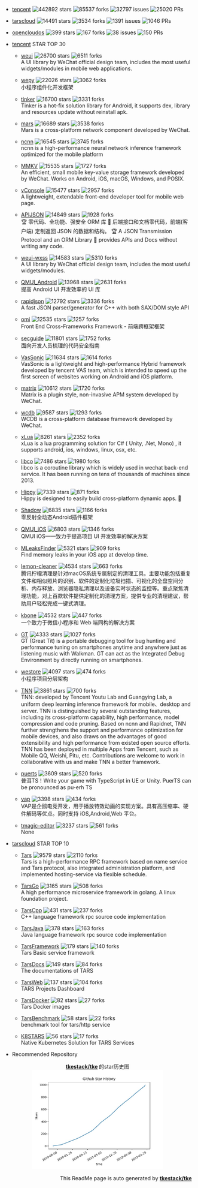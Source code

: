 
+ [tencent](https://github.com/tencent)
![442892 stars](https://img.shields.io/badge/Stars-442892-green)
![85537 forks](https://img.shields.io/badge/Forks-85537-green)
![32797 issues](https://img.shields.io/badge/Issues-32797-green)
![25020 PRs](https://img.shields.io/badge/PRs-25020-green)

+ [tarscloud](https://github.com/tarscloud)
![14491 stars](https://img.shields.io/badge/Stars-14491-green)
![3534 forks](https://img.shields.io/badge/Forks-3534-green)
![1391 issues](https://img.shields.io/badge/Issues-1391-green)
![1046 PRs](https://img.shields.io/badge/PRs-1046-green)

+ [opencloudos](https://github.com/opencloudos)
![399 stars](https://img.shields.io/badge/Stars-399-green)
![167 forks](https://img.shields.io/badge/Forks-167-green)
![38 issues](https://img.shields.io/badge/Issues-38-green)
![150 PRs](https://img.shields.io/badge/PRs-150-green)



+ [tencent](https://github.com/tencent) STAR TOP 30
    
    + [weui](https://github.com/tencent/weui) 
    ![26700 stars](https://img.shields.io/badge/Stars-26700-green)
    ![6511 forks](https://img.shields.io/badge/Forks-6511-green)  
    A UI library by WeChat official design team, includes the most useful widgets/modules in mobile web applications.
    
    + [wepy](https://github.com/tencent/wepy) 
    ![22026 stars](https://img.shields.io/badge/Stars-22026-green)
    ![3062 forks](https://img.shields.io/badge/Forks-3062-green)  
    小程序组件化开发框架
    
    + [tinker](https://github.com/tencent/tinker) 
    ![16700 stars](https://img.shields.io/badge/Stars-16700-green)
    ![3331 forks](https://img.shields.io/badge/Forks-3331-green)  
    Tinker is a hot-fix solution library for Android, it supports dex, library and resources update without reinstall apk.
    
    + [mars](https://github.com/tencent/mars) 
    ![16689 stars](https://img.shields.io/badge/Stars-16689-green)
    ![3538 forks](https://img.shields.io/badge/Forks-3538-green)  
    Mars is a cross-platform network component  developed by WeChat.
    
    + [ncnn](https://github.com/tencent/ncnn) 
    ![16545 stars](https://img.shields.io/badge/Stars-16545-green)
    ![3745 forks](https://img.shields.io/badge/Forks-3745-green)  
    ncnn is a high-performance neural network inference framework optimized for the mobile platform
    
    + [MMKV](https://github.com/tencent/MMKV) 
    ![15535 stars](https://img.shields.io/badge/Stars-15535-green)
    ![1727 forks](https://img.shields.io/badge/Forks-1727-green)  
    An efficient, small mobile key-value storage framework developed by WeChat. Works on Android, iOS, macOS, Windows, and POSIX.
    
    + [vConsole](https://github.com/tencent/vConsole) 
    ![15477 stars](https://img.shields.io/badge/Stars-15477-green)
    ![2957 forks](https://img.shields.io/badge/Forks-2957-green)  
    A lightweight, extendable front-end developer tool for mobile web page.
    
    + [APIJSON](https://github.com/tencent/APIJSON) 
    ![14849 stars](https://img.shields.io/badge/Stars-14849-green)
    ![1928 forks](https://img.shields.io/badge/Forks-1928-green)  
    🏆 零代码、全功能、强安全 ORM 库 🚀 后端接口和文档零代码，前端(客户端) 定制返回 JSON 的数据和结构。 🏆 A JSON Transmission Protocol and an ORM Library 🚀  provides APIs and Docs without writing any code.
    
    + [weui-wxss](https://github.com/tencent/weui-wxss) 
    ![14583 stars](https://img.shields.io/badge/Stars-14583-green)
    ![5310 forks](https://img.shields.io/badge/Forks-5310-green)  
    A UI library by WeChat official design team, includes the most useful widgets/modules.
    
    + [QMUI_Android](https://github.com/tencent/QMUI_Android) 
    ![13968 stars](https://img.shields.io/badge/Stars-13968-green)
    ![2631 forks](https://img.shields.io/badge/Forks-2631-green)  
    提高 Android UI 开发效率的 UI 库
    
    + [rapidjson](https://github.com/tencent/rapidjson) 
    ![12792 stars](https://img.shields.io/badge/Stars-12792-green)
    ![3336 forks](https://img.shields.io/badge/Forks-3336-green)  
    A fast JSON parser/generator for C++ with both SAX/DOM style API
    
    + [omi](https://github.com/tencent/omi) 
    ![12535 stars](https://img.shields.io/badge/Stars-12535-green)
    ![1257 forks](https://img.shields.io/badge/Forks-1257-green)  
     Front End Cross-Frameworks Framework - 前端跨框架框架
    
    + [secguide](https://github.com/tencent/secguide) 
    ![11801 stars](https://img.shields.io/badge/Stars-11801-green)
    ![1752 forks](https://img.shields.io/badge/Forks-1752-green)  
    面向开发人员梳理的代码安全指南
    
    + [VasSonic](https://github.com/tencent/VasSonic) 
    ![11634 stars](https://img.shields.io/badge/Stars-11634-green)
    ![1614 forks](https://img.shields.io/badge/Forks-1614-green)  
    VasSonic is a lightweight and high-performance Hybrid framework developed by tencent VAS team, which is intended to speed up the first screen of websites working on Android and iOS platform. 
    
    + [matrix](https://github.com/tencent/matrix) 
    ![10612 stars](https://img.shields.io/badge/Stars-10612-green)
    ![1720 forks](https://img.shields.io/badge/Forks-1720-green)  
    Matrix is a plugin style, non-invasive APM system developed by WeChat.
    
    + [wcdb](https://github.com/tencent/wcdb) 
    ![9587 stars](https://img.shields.io/badge/Stars-9587-green)
    ![1293 forks](https://img.shields.io/badge/Forks-1293-green)  
    WCDB is a cross-platform database framework developed by WeChat.
    
    + [xLua](https://github.com/tencent/xLua) 
    ![8261 stars](https://img.shields.io/badge/Stars-8261-green)
    ![2352 forks](https://img.shields.io/badge/Forks-2352-green)  
    xLua is a lua programming solution for  C# ( Unity, .Net, Mono) , it supports android, ios, windows, linux, osx, etc.
    
    + [libco](https://github.com/tencent/libco) 
    ![7486 stars](https://img.shields.io/badge/Stars-7486-green)
    ![1980 forks](https://img.shields.io/badge/Forks-1980-green)  
    libco is a coroutine library which is widely used in wechat  back-end service. It has been running on tens of thousands of machines since 2013.
    
    + [Hippy](https://github.com/tencent/Hippy) 
    ![7339 stars](https://img.shields.io/badge/Stars-7339-green)
    ![871 forks](https://img.shields.io/badge/Forks-871-green)  
    Hippy is designed to easily build cross-platform dynamic apps. 👏
    
    + [Shadow](https://github.com/tencent/Shadow) 
    ![6835 stars](https://img.shields.io/badge/Stars-6835-green)
    ![1166 forks](https://img.shields.io/badge/Forks-1166-green)  
    零反射全动态Android插件框架
    
    + [QMUI_iOS](https://github.com/tencent/QMUI_iOS) 
    ![6803 stars](https://img.shields.io/badge/Stars-6803-green)
    ![1346 forks](https://img.shields.io/badge/Forks-1346-green)  
    QMUI iOS——致力于提高项目 UI 开发效率的解决方案
    
    + [MLeaksFinder](https://github.com/tencent/MLeaksFinder) 
    ![5321 stars](https://img.shields.io/badge/Stars-5321-green)
    ![909 forks](https://img.shields.io/badge/Forks-909-green)  
    Find memory leaks in your iOS app at develop time.
    
    + [lemon-cleaner](https://github.com/tencent/lemon-cleaner) 
    ![4534 stars](https://img.shields.io/badge/Stars-4534-green)
    ![663 forks](https://img.shields.io/badge/Forks-663-green)  
    腾讯柠檬清理是针对macOS系统专属制定的清理工具。主要功能包括重复文件和相似照片的识别、软件的定制化垃圾扫描、可视化的全盘空间分析、内存释放、浏览器隐私清理以及设备实时状态的监控等。重点聚焦清理功能，对上百款软件提供定制化的清理方案，提供专业的清理建议，帮助用户轻松完成一键式清理。
    
    + [kbone](https://github.com/tencent/kbone) 
    ![4532 stars](https://img.shields.io/badge/Stars-4532-green)
    ![447 forks](https://img.shields.io/badge/Forks-447-green)  
    一个致力于微信小程序和 Web 端同构的解决方案
    
    + [GT](https://github.com/tencent/GT) 
    ![4333 stars](https://img.shields.io/badge/Stars-4333-green)
    ![1027 forks](https://img.shields.io/badge/Forks-1027-green)  
    GT (Great Tit) is a portable debugging tool for bug hunting and performance tuning on smartphones anytime and anywhere just as listening music with Walkman. GT can act as the Integrated Debug Environment by directly running on smartphones.
    
    + [westore](https://github.com/tencent/westore) 
    ![4097 stars](https://img.shields.io/badge/Stars-4097-green)
    ![474 forks](https://img.shields.io/badge/Forks-474-green)  
    小程序项目分层架构
    
    + [TNN](https://github.com/tencent/TNN) 
    ![3861 stars](https://img.shields.io/badge/Stars-3861-green)
    ![700 forks](https://img.shields.io/badge/Forks-700-green)  
    TNN: developed by Tencent Youtu Lab and Guangying Lab, a uniform deep learning inference framework for mobile、desktop and server. TNN is distinguished by several outstanding features, including its cross-platform capability, high performance, model compression and code pruning. Based on ncnn and Rapidnet, TNN further strengthens the support and performance optimization for mobile devices, and also draws on the advantages of good extensibility and high performance from existed open source efforts. TNN has been deployed in multiple Apps from Tencent, such as Mobile QQ, Weishi, Pitu, etc. Contributions are welcome to work in collaborative with us and make TNN a better framework. 
    
    + [puerts](https://github.com/tencent/puerts) 
    ![3609 stars](https://img.shields.io/badge/Stars-3609-green)
    ![520 forks](https://img.shields.io/badge/Forks-520-green)  
    普洱TS！Write your game with TypeScript in UE or Unity. PuerTS can be pronounced as pu-erh TS
    
    + [vap](https://github.com/tencent/vap) 
    ![3398 stars](https://img.shields.io/badge/Stars-3398-green)
    ![434 forks](https://img.shields.io/badge/Forks-434-green)  
    VAP是企鹅电竞开发，用于播放特效动画的实现方案。具有高压缩率、硬件解码等优点。同时支持 iOS,Android,Web 平台。
    
    + [tmagic-editor](https://github.com/tencent/tmagic-editor) 
    ![3237 stars](https://img.shields.io/badge/Stars-3237-green)
    ![561 forks](https://img.shields.io/badge/Forks-561-green)  
    None
    

+ [tarscloud](https://github.com/tarscloud) STAR TOP 10
    
    + [Tars](https://github.com/tarscloud/Tars) 
    ![9579 stars](https://img.shields.io/badge/Stars-9579-green)
    ![2110 forks](https://img.shields.io/badge/Forks-2110-green)  
    Tars is a high-performance RPC framework based on name service and Tars protocol, also integrated administration platform, and implemented hosting-service via flexible schedule.
    
    + [TarsGo](https://github.com/tarscloud/TarsGo) 
    ![3165 stars](https://img.shields.io/badge/Stars-3165-green)
    ![508 forks](https://img.shields.io/badge/Forks-508-green)  
    A  high performance microservice  framework  in golang. A linux foundation project.
    
    + [TarsCpp](https://github.com/tarscloud/TarsCpp) 
    ![431 stars](https://img.shields.io/badge/Stars-431-green)
    ![237 forks](https://img.shields.io/badge/Forks-237-green)  
    C++ language framework rpc source code implementation
    
    + [TarsJava](https://github.com/tarscloud/TarsJava) 
    ![378 stars](https://img.shields.io/badge/Stars-378-green)
    ![163 forks](https://img.shields.io/badge/Forks-163-green)  
    Java language framework rpc source code implementation
    
    + [TarsFramework](https://github.com/tarscloud/TarsFramework) 
    ![179 stars](https://img.shields.io/badge/Stars-179-green)
    ![140 forks](https://img.shields.io/badge/Forks-140-green)  
    Tars Basic service framework
    
    + [TarsDocs](https://github.com/tarscloud/TarsDocs) 
    ![149 stars](https://img.shields.io/badge/Stars-149-green)
    ![84 forks](https://img.shields.io/badge/Forks-84-green)  
    The documentations of TARS
    
    + [TarsWeb](https://github.com/tarscloud/TarsWeb) 
    ![137 stars](https://img.shields.io/badge/Stars-137-green)
    ![104 forks](https://img.shields.io/badge/Forks-104-green)  
    TARS Projects Dashboard
    
    + [TarsDocker](https://github.com/tarscloud/TarsDocker) 
    ![82 stars](https://img.shields.io/badge/Stars-82-green)
    ![27 forks](https://img.shields.io/badge/Forks-27-green)  
    Tars Docker  images
    
    + [TarsBenchmark](https://github.com/tarscloud/TarsBenchmark) 
    ![58 stars](https://img.shields.io/badge/Stars-58-green)
    ![22 forks](https://img.shields.io/badge/Forks-22-green)  
    benchmark tool for tars/http service
    
    + [K8STARS](https://github.com/tarscloud/K8STARS) 
    ![56 stars](https://img.shields.io/badge/Stars-56-green)
    ![17 forks](https://img.shields.io/badge/Forks-17-green)  
    Native Kubernetes  Solution for TARS Services
    


+ Recommended Repository  
<p align="center">
      <strong>
        <a href="https://github.com/tkestack/tke" target="_blank">tkestack/tke</a>
      </strong>  的star历史图
  <br>
  <img src="https://raw.githubusercontent.com/ButterAndButterfly/GithubTools/master/data/stars_history.jpg" width="350px"></img>    
</p>

<p align="right">
      This ReadMe page is auto generated by 
      <strong>
        <a href="https://github.com/tkestack/tke" target="_blank">tkestack/tke</a><br>
      </strong>   
</p>